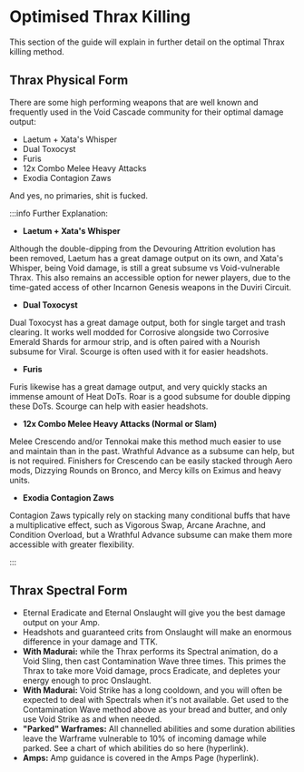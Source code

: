 # Optimised Thrax Killing

This section of the guide will explain in further detail on the optimal Thrax killing method.

## **Thrax Physical Form**

There are some high performing weapons that are well known and frequently used in the Void Cascade community for their optimal damage output:

- Laetum + Xata's Whisper
- Dual Toxocyst
- Furis
- 12x Combo Melee Heavy Attacks
- Exodia Contagion Zaws

And yes, no primaries, shit is fucked.

:::info Further Explanation:

- **Laetum + Xata's Whisper**

Although the double-dipping from the Devouring Attrition evolution has been removed, Laetum has a great damage output on its own, and Xata's Whisper, being Void damage, is still a great subsume vs Void-vulnerable Thrax. This also remains an accessible option for newer players, due to the time-gated access of other Incarnon Genesis weapons in the Duviri Circuit.

- **Dual Toxocyst**

Dual Toxocyst has a great damage output, both for single target and trash clearing. It works well modded for Corrosive alongside two Corrosive Emerald Shards for armour strip, and is often paired with a Nourish subsume for Viral. Scourge is often used with it for easier headshots.

- **Furis**

Furis likewise has a great damage output, and very quickly stacks an immense amount of Heat DoTs. Roar is a good subsume for double dipping these DoTs. Scourge can help with easier headshots.

- **12x Combo Melee Heavy Attacks (Normal or Slam)**

Melee Crescendo and/or Tennokai make this method much easier to use and maintain than in the past. Wrathful Advance as a subsume can help, but is not required. Finishers for Crescendo can be easily stacked through Aero mods, Dizzying Rounds on Bronco, and Mercy kills on Eximus and heavy units.

- **Exodia Contagion Zaws**

Contagion Zaws typically rely on stacking many conditional buffs that have a multiplicative effect, such as Vigorous Swap, Arcane Arachne, and Condition Overload, but a Wrathful Advance subsume can make them more accessible with greater flexibility.

:::

## **Thrax Spectral Form**

- Eternal Eradicate and Eternal Onslaught will give you the best damage output on your Amp.
- Headshots and guaranteed crits from Onslaught will make an enormous difference in your damage and TTK.
- **With Madurai:** while the Thrax performs its Spectral animation, do a Void Sling, then cast Contamination Wave three times. This primes the Thrax to take more Void damage, procs Eradicate, and depletes your energy enough to proc Onslaught.
- **With Madurai:**  Void Strike has a long cooldown, and you will often be expected to deal with Spectrals when it's not available. Get used to the Contamination Wave method above as your bread and butter, and only use Void Strike as and when needed.
- **"Parked" Warframes:** All channelled abilities and some duration abilities leave the Warframe vulnerable to 10% of incoming damage while parked. See a chart of which abilities do so here (hyperlink).
- **Amps:** Amp guidance is covered in the Amps Page (hyperlink).


